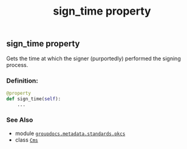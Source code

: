 ﻿---
title: sign_time property
second_title: GroupDocs.Metadata for Python via .NET API References
description: 
type: docs
url: /python-net/groupdocs.metadata.standards.pkcs/cms/sign_time/
is_root: false
weight: 210
---

## sign_time property


Gets the time at which the signer (purportedly) performed the signing process.
### Definition:
```python
@property
def sign_time(self):
    ...
```

### See Also
* module [`groupdocs.metadata.standards.pkcs`](../../)
* class [`Cms`](/metadata/python-net/groupdocs.metadata.standards.pkcs/cms)
